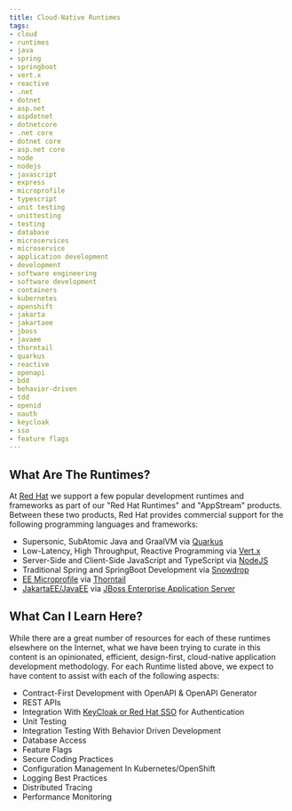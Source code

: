 ```yaml
---
title: Cloud-Native Runtimes
tags:
- cloud
- runtimes
- java
- spring
- springboot
- vert.x
- reactive
- .net
- dotnet
- asp.net
- aspdotnet
- dotnetcore
- .net core
- dotnet core
- asp.net core
- node
- nodejs
- javascript
- express
- microprofile
- typescript
- unit testing
- unittesting
- testing
- database
- microservices
- microservice
- application development
- development
- software engineering
- software development
- containers
- kubernetes
- openshift
- jakarta
- jakartaee
- jboss
- javaee
- thorntail
- quarkus
- reactive
- openapi
- bdd
- behavior-driven
- tdd
- openid
- oauth
- keycloak
- sso
- feature flags
---
```


## What Are The Runtimes?

At [Red Hat](https://www.redhat.com/) we support a few popular development runtimes and frameworks as part of our "Red Hat Runtimes" and "AppStream" products. Between these two products, Red Hat provides commercial support for the following programming languages and frameworks:

* Supersonic, SubAtomic Java and GraalVM via [Quarkus](https://quarkus.io/)
* Low-Latency, High Throughput, Reactive Programming via [Vert.x](https://vertx.io/)
* Server-Side and Client-Side JavaScript and TypeScript via [NodeJS](https://nodejs.org/)
* Traditional Spring and SpringBoot Development via [Snowdrop](https://snowdrop.me/)
* [EE Microprofile](https://microprofile.io/) via [Thorntail](https://thorntail.io/)
* [JakartaEE/JavaEE](https://jakarta.ee/) via [JBoss Enterprise Application Server](https://www.redhat.com/en/technologies/jboss-middleware/application-platform)

## What Can I Learn Here?

While there are a great number of resources for each of these runtimes elsewhere on the Internet, what we have been trying to curate in this content is an opinionated, efficient, design-first, cloud-native application development methodology. For each Runtime listed above, we expect to have content to assist with each of the following aspects:

* Contract-First Development with OpenAPI & OpenAPI Generator
* REST APIs
* Integration With [KeyCloak or Red Hat SSO](https://www.keycloak.org/) for Authentication
* Unit Testing
* Integration Testing With Behavior Driven Development
* Database Access
* Feature Flags
* Secure Coding Practices
* Configuration Management In Kubernetes/OpenShift
* Logging Best Practices
* Distributed Tracing
* Performance Monitoring